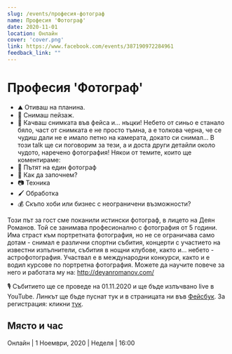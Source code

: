 ```yaml
---
slug: /events/професия-фотограф
name: Професия 'Фотограф'
date: 2020-11-01
location: Онлайн
cover: 'cover.png'
link: https://www.facebook.com/events/387190972284961
feedback_link: ""
---
```

# Професия 'Фотограф'
* ⛰️ Отиваш на планина.
* 📸 Снимаш пейзаж.
* 📱 Качваш снимката във фейса и... нъцки! Небето от синьо е станало бяло, част от снимката е не просто тъмна, а е толкова черна, че се чудиш дали не е имало петно на камерата, докато си снимал...
В този talk ще си поговорим за тези, а и доста други детайли около чудото, наречено фотография!
Някои от темите, които ще коментираме:
* 🌱 Пътят на един фотограф
* 🤔 Как да започнем?
* 📷 Техника
* 🖌️ Обработка
* 💰 Скъпо хоби или бизнес с неограничени възможности?

Този път за гост сме поканили истински фотограф, в лицето на Деян Романов.
Той се занимава професионално с фотография от 5 години.
Има страст към портретната фотография, но не се ограничава само дотам - снимал е различни спортни събития, концерти с участието на известни изпълнители, събития в нощни клубове, както и... небето - астрофотография.
Участвал е в международни конкурси, както и е водил курсове по портретна фотография.
Можете да научите повече за него и работата му на: http://deyanromanov.com/

🎙️ Събитието ще се проведе на 01.11.2020 и ще бъде излъчвано live в YouTube. Линкът ще бъде пуснат тук и в страницата ни във <a href="https://www.facebook.com/lafche.club" target="_blank">Фейсбук</a>. За регистрация: кликни [тук](https://www.facebook.com/events/387190972284961).

## Място и час
Онлайн | 1 Ноември, 2020 | Неделя | 16:00
